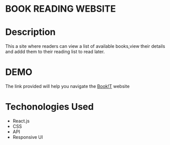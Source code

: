 # BOOK READING WEBSITE
# Description 
This a site where readers can view a list of available books,view their details and addd them to their reading list to read later.
# DEMO
The link provided will help you navigate the [Book!T](https://kenda-bot.github.io/phase-2-Bookreader-project/) website

# Techonologies Used
* React.js
* CSS
* API
* Responsive UI